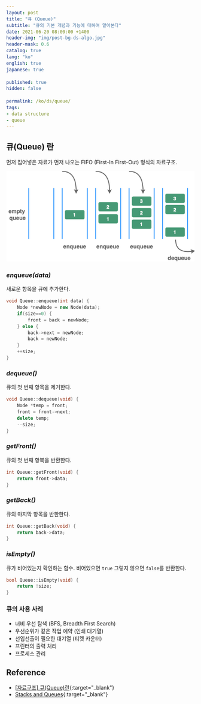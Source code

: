 ```yaml
---
layout: post
title: "큐 (Queue)"
subtitle: "큐의 기본 개념과 기능에 대하여 알아본다"
date: 2021-06-20 08:00:00 +1400
header-img: "img/post-bg-ds-algo.jpg"
header-mask: 0.6
catalog: true
lang: "ko"
english: true
japanese: true

published: true
hidden: false

permalink: /ko/ds/queue/
tags:
- data structure
- queue
---
```


## 큐(Queue) 란
먼저 집어넣은 자료가 먼저 나오는 FIFO (First-In First-Out) 형식의 자료구조.

![queue figure](/img/in-post/devouring/week3/queue1.png)

### _enqueue(data)_
새로운 항목을 큐에 추가한다.

```cpp
void Queue::enqueue(int data) {
    Node *newNode = new Node(data);
    if(size==0) {
        front = back = newNode;
    } else {
        back->next = newNode;
        back = newNode;
    }
    ++size;
}
```

### _dequeue()_
큐의 첫 번째 항목을 제거한다.

```cpp
void Queue::dequeue(void) {
    Node *temp = front;
    front = front->next;
    delete temp;
    --size;
}
```

### _getFront()_
큐의 첫 번째 항복을 반환한다.

```cpp
int Queue::getFront(void) {
    return front->data;
}
```

### _getBack()_
큐의 마지막 항목을 반한한다.

```cpp
int Queue::getBack(void) {
    return back->data;
}
```

### _isEmpty()_
큐가 비어있는지 확인하는 함수. 비어있으면 `true` 그렇지 않으면 `false`를 반환한다.
```cpp
bool Queue::isEmpty(void) {
    return !size;
}
```

### 큐의 사용 사례 
- 너비 우선 탐색 (BFS, Breadth First Search)
- 우선순위가 같은 작업 예약 (인쇄 대기열)
- 선입선출이 필요한 대기열 (티켓 카운터)
- 프린터의 출력 처리
- 프로세스 관리

<!-- ### 연습 문제  (Leetcode)
- [933. Number of Recent Calls](https://leetcode.com/problems/number-of-recent-calls/){:target="_blank"}
  
---

#### 933. Number of Recent Calls [🔗](https://leetcode.com/problems/number-of-recent-calls/){:target="_blank"} -->

## Reference
- [[자료구조] 큐(Queue)란](https://gmlwjd9405.github.io/2018/08/02/data-structure-queue.html){:target="_blank"}
- [Stacks and Queues](https://www.andrew.cmu.edu/course/15-121/lectures/Stacks%20and%20Queues/Stacks%20and%20Queues.html){:target="_blank"}
